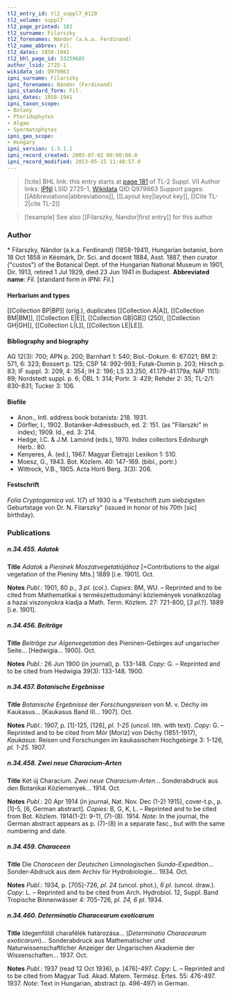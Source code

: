```yaml
---
tl2_entry_id: tl2_suppl7_0120
tl2_volume: suppl7
tl2_page_printed: 181
tl2_surname: Filarszky
tl2_forenames: Nándor (a.k.a. Ferdinand)
tl2_name_abbrev: Fil.
tl2_dates: 1858-1941
tl2_bhl_page_id: 33259685
author_lsid: 2725-1
wikidata_id: Q979863
ipni_surname: Filarszky
ipni_forenames: Nándor (Ferdinand)
ipni_standard_form: Fil.
ipni_dates: 1858-1941
ipni_taxon_scope: 
- Botany
- Pteridophytes
- Algae
- Spermatophytes
ipni_geo_scope: 
- Hungary
ipni_version: 1.3.1.1
ipni_record_created: 2003-07-02 00:00:00.0
ipni_record_modified: 2013-05-15 11:48:57.0
---
```


> [!cite] BHL link: this entry starts at [page 181](https://www.biodiversitylibrary.org/page/33259685) of TL-2 Suppl. VII
> Author links: [IPNI](https://www.ipni.org/a/2725-1) LSID 2725-1, [Wikidata](https://www.wikidata.org/wiki/Q979863) QID Q979863
> Support pages: [[Abbreviations|abbreviations]], [[Layout key|layout key]], [[Cite TL-2|cite TL-2]]

> [!example] See also [[Filarszky, Nandor|first entry]] for this author

### Author

\* Filarszky, Nándor (a.k.a. Ferdinand) (1858-1941), Hungarian botanist, born 18 Oct 1858 in Késmárk, Dr. Sci. and docent 1884, Asst. 1887, then curator ("custos") of the Botanical Dept. of the Hungarian National Museum in 1901, Dir. 1913, retired 1 Jul 1929, died 23 Jun 1941 in Budapest. 
**Abbreviated name**: *Fil.* \[standard form in IPNI: *Fil.*\]

#### Herbarium and types

[[Collection BP|BP]] (orig.), duplicates [[Collection A|A]], [[Collection BM|BM]], [[Collection E|E]], [[Collection GB|GB]] (250), [[Collection GH|GH]], [[Collection L|L]], [[Collection LE|LE]].

#### Bibliography and biography

AG 12(3): 700; APN p. 200; Barnhart 1: 540; Biol.-Dokum. 6: 67.021; BM 2: 571, 6: 323; Bossert p. 125; CSP 14: 992-993; Futak-Domin p. 203; Hirsch p. 83; IF suppl. 3: 209, 4: 354; IH 2: 196; LS 33.250, 41.179-41.179a; NAF 11(1): 89; Nordstedt suppl. p. 6; ÖBL 1: 314; Portr. 3: 429; Rehder 2: 35; TL-2/1: 830-831; Tucker 3: 106.

#### Biofile

- Anon., Intl. address book botanists: 218. 1931.
- Dörfler, I., 1902. Botaniker-Adressbuch, ed. 2: 151. (as "Filarszki" in index); 1909. Id., ed. 3: 214.
- Hedge, I.C. & J.M. Lamond (eds.), 1970. Index collectors Edinburgh Herb.: 80.
- Kenyeres, Á. (ed.), 1967. Magyar Életrajzi Lexikon 1: 510.
- Moesz, G., 1943. Bot. Közlem. 40: 147-169. (bibl., portr.)
- Wittrock, V.B., 1905. Acta Horti Berg. 3(3): 206.

#### Festschrift

*Folia Cryptogamica* vol. 1(7) of 1930 is a "Festschrift zum siebzigsten Geburtstage von Dr. N. Filarszky" (issued in honor of his 70th \[sic\] birthday).

### Publications

##### n.34.455. Adatok

**Title**
*Adatok* a *Pieninek Moszatvegetatiójához* \[=Contributions to the algal vegetation of the Pieniny Mts.\] 1889 \[i.e. 1901\]. Oct.

**Notes**
*Publ*.: 1901, 80 p., *3 pl*. (col.). *Copies*: BM, WU. – Reprinted and to be cited from Mathematikai s természettudományi közlemények vonatkozólag a hazai viszonyokra kiadja a Math. Term. Közlem. 27: 721-800, \[*3 pl*.?\]. 1889 \[i.e. 1901\].

##### n.34.456. Beiträge

**Title**
*Beiträge* zur *Algenvegetation* des Pieninen-Gebirges auf ungarischer Seite... \[Hedwigia... 1900\]. Oct.

**Notes**
*Publ*.: 26 Jun 1900 (in journal), p. 133-148. *Copy*: G. – Reprinted and to be cited from Hedwigia 39(3): 133-148. 1900.

##### n.34.457. Botanische Ergebnisse

**Title**
*Botanische Ergebnisse* der *Forschungsreisen* von M. v. Déchy im Kaukasus... \[Kaukasus Band III... 1907\]. Oct.

**Notes**
*Publ*.: 1907, p. \[1\]-125, \[126\], *pl. 1-25* (uncol. lith. with text). *Copy*: G. – Reprinted and to be cited from Mór \[Moriz\] von Déchy (1851-1917), *Kaukasus*: Reisen und Forschungen im kaukasischen Hochgebirge 3: 1-126, *pl. 1-25.* 1907.

##### n.34.458. Zwei neue Characium-Arten

**Title**
Két új Characium. *Zwei neue Characium-Arten*... Sonderabdruck aus den Botanikai Közlemenyek... 1914. Oct.

**Notes**
*Publ*.: 20 Apr 1914 (in journal, Nat. Nov. Dec (1-2) 1915), cover-t.p., p. \[1\]-5, \[6, German abstract\]. *Copies*: B, G, K, L. – Reprinted and to be cited from Bot. Közlem. 1914(1-2): 9-11, (7)-(8). 1914.
*Note*: In the journal, the German abstract appears as p. (7)-(8) in a separate fasc., but with the same numbering and date.

##### n.34.459. Characeen

**Title**
Die *Characeen* der *Deutschen* Limnologischen *Sunda-Expedition*... Sonder-Abdruck aus dem Archiv für Hydrobiologie... 1934. Oct.

**Notes**
*Publ*.: 1934, p. \[705\]-726, *pl. 24* (uncol. phot.), *6 pl*. (uncol. draw.). *Copy*: L. – Reprinted and to be cited from Arch. Hydrobiol. 12, Suppl. Band Tropische Binnenwässer 4: 705-726, *pl. 24, 6 pl.* 1934.

##### n.34.460. Determinatio Characearum exoticarum

**Title**
Idegenföldi charafélék határozása... (*Determinatio Characearum exoticarum*)... Sonderabdruck aus Mathematischer und Naturwissenschaftlicher Anzeiger der Ungarischen Akademie der Wissenschaften... 1937. Oct.

**Notes**
*Publ*.: 1937 (read 12 Oct 1936), p. \[476\]-497. *Copy*: L. – Reprinted and to be cited from Magyar Tud. Akad. Matem. Termész. Értes. 55: 476-497. 1937.
*Note*: Text in Hungarian, abstract (p. 496-497) in German.

